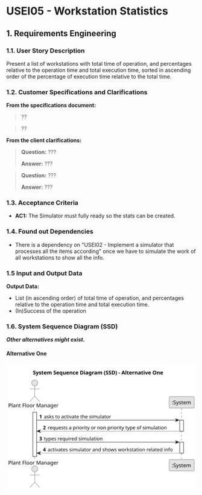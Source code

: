 # USEI05 - Workstation Statistics


## 1. Requirements Engineering

### 1.1. User Story Description

Present a list of workstations with total time of operation, and percentages relative to the operation time and total execution time, sorted in ascending order of the percentage of execution time relative to the total time.

### 1.2. Customer Specifications and Clarifications 

**From the specifications document:**

>   ?? 

>	?? 

**From the client clarifications:**

> **Question:** ???
>
> **Answer:** ???

> **Question:** ???
>
> **Answer:** ???

### 1.3. Acceptance Criteria

* **AC1:** The Simulator must fully ready so the stats can be created.

### 1.4. Found out Dependencies

* There is a dependency on "USEI02 - Implement a simulator that processes all the items according" once we have to simulate the work of all workstations to show all the info.

### 1.5 Input and Output Data

**Output Data:**

* List (in ascending order) of total time of operation, and percentages relative to the operation time and total execution time.
* (In)Success of the operation

### 1.6. System Sequence Diagram (SSD)

**_Other alternatives might exist._**

#### Alternative One

![System Sequence Diagram - Alternative One](svg/us006-system-sequence-diagram-alternative-one-System_Sequence_Diagram__SSD____.svg)

